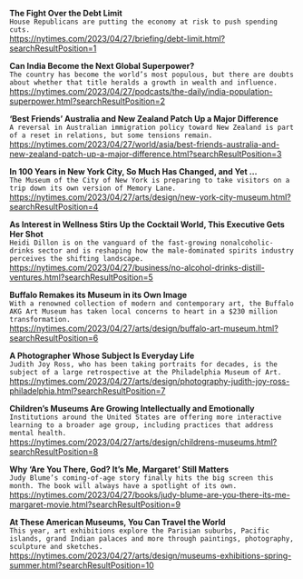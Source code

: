 **The Fight Over the Debt Limit**\
`House Republicans are putting the economy at risk to push spending cuts.`\
https://nytimes.com/2023/04/27/briefing/debt-limit.html?searchResultPosition=1

**Can India Become the Next Global Superpower?**\
`The country has become the world’s most populous, but there are doubts about whether that title heralds a growth in wealth and influence.`\
https://nytimes.com/2023/04/27/podcasts/the-daily/india-population-superpower.html?searchResultPosition=2

**‘Best Friends’ Australia and New Zealand Patch Up a Major Difference**\
`A reversal in Australian immigration policy toward New Zealand is part of a reset in relations, but some tensions remain.`\
https://nytimes.com/2023/04/27/world/asia/best-friends-australia-and-new-zealand-patch-up-a-major-difference.html?searchResultPosition=3

**In 100 Years in New York City, So Much Has Changed, and Yet …**\
`The Museum of the City of New York is preparing to take visitors on a trip down its own version of Memory Lane.`\
https://nytimes.com/2023/04/27/arts/design/new-york-city-museum.html?searchResultPosition=4

**As Interest in Wellness Stirs Up the Cocktail World, This Executive Gets Her Shot**\
`Heidi Dillon is on the vanguard of the fast-growing nonalcoholic-drinks sector and is reshaping how the male-dominated spirits industry perceives the shifting landscape.`\
https://nytimes.com/2023/04/27/business/no-alcohol-drinks-distill-ventures.html?searchResultPosition=5

**Buffalo Remakes its Museum in its Own Image**\
`With a renowned collection of modern and contemporary art, the Buffalo AKG Art Museum has taken local concerns to heart in a $230 million transformation.`\
https://nytimes.com/2023/04/27/arts/design/buffalo-art-museum.html?searchResultPosition=6

**A Photographer Whose Subject Is Everyday Life**\
`Judith Joy Ross, who has been taking portraits for decades, is the subject of a large retrospective at the Philadelphia Museum of Art.`\
https://nytimes.com/2023/04/27/arts/design/photography-judith-joy-ross-philadelphia.html?searchResultPosition=7

**Children’s Museums Are Growing Intellectually and Emotionally**\
`Institutions around the United States are offering more interactive learning to a broader age group, including practices that address mental health.`\
https://nytimes.com/2023/04/27/arts/design/childrens-museums.html?searchResultPosition=8

**Why ‘Are You There, God? It’s Me, Margaret’ Still Matters**\
`Judy Blume’s coming-of-age story finally hits the big screen this month. The book will always have a spotlight of its own.`\
https://nytimes.com/2023/04/27/books/judy-blume-are-you-there-its-me-margaret-movie.html?searchResultPosition=9

**At These American Museums, You Can Travel the World**\
`This year, art exhibitions explore the Parisian suburbs, Pacific islands, grand Indian palaces and more through paintings, photography, sculpture and sketches.`\
https://nytimes.com/2023/04/27/arts/design/museums-exhibitions-spring-summer.html?searchResultPosition=10

